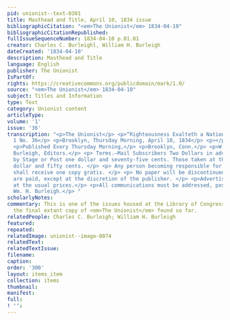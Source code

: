 ```yaml
---
pid: unionist--text-0301
title: Masthead and Title, April 10, 1834 issue
bibliographicCitation: "<em>The Unionist</em> 1834-04-10"
bibliographicCitationRepublished: 
fullIssueSequenceNumber: 1834-04-10 p.01.01
creator: Charles C. Burleighl, William H. Burleigh
dateCreated: '1834-04-10'
description: Masthead and Title
language: English
publisher: The Unionist
IsPartOf: 
rights: https://creativecommons.org/publicdomain/mark/1.0/
source: "<em>The Unionist</em> 1834-04-10"
subject: Titles and Information
type: Text
category: Unionist content
articleType: 
volume: '1'
issue: '36'
transcription: "<p>The Unionist</p> <p>“Righteousness Exalteth a Nation.”</p> <p>Vol.
  1 No. 36</p> <p>Brooklyn, Thursday Morning, April 10, 1834</p> <p></p> <p>The Unionist</p>
  <p>Published Every Thursday Morning,</p> <p>Brooklyn, Conn.</p> <p>W.H. &amp; C.C.
  Burleigh, Editors.</p> <p> Terms.—Mail Subscribers Two Dollars in advance. Delivered
  by Stage or Post one dollar and seventy-five cents. Those taken at the office, one
  dollar and fifty cents. </p> <p> Any person becoming responsible for eight copies
  shall receive one copy gratis. </p> <p> No paper will be discontinued till arrearages
  are paid, except at the discretion of the publisher. </p> <p>Advertisements inserted
  at the usual prices.</p> <p>All communications must be addressed, post paid, to
  Wm. H. Burleigh.</p> "
scholarlyNotes: 
commentary: This is one of the issues housed at the Library of Congress. It is also
  the final extant copy of <em>The Unionist</em> found so far.
relatedPeople: Charles C. Burleigh; William H. Burleigh
featured: 
repeated: 
relatedImage: unionist--image-0074
relatedText: 
relatedTextIssue: 
filename: 
caption: 
order: '300'
layout: items_item
collection: items
thumbnail: 
manifest: 
full: 
! '': 
---
```

